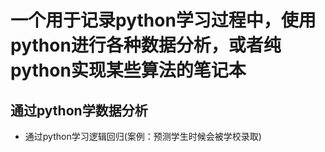 # 一个用于记录python学习过程中，使用python进行各种数据分析，或者纯python实现某些算法的笔记本 

## 通过python学数据分析

- 通过python学习逻辑回归(案例：预测学生时候会被学校录取)

